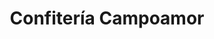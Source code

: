 ---
title: "Confitería Campoamor"
url: /arriondas-les-arriondes/confiteria-campoamor/
shop: Süßwaren
---